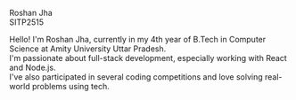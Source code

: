 Roshan Jha  
SITP2515

Hello! I'm Roshan Jha, currently in my 4th year of B.Tech in Computer Science at Amity University Uttar Pradesh.  
I'm passionate about full-stack development, especially working with React and Node.js.  
I've also participated in several coding competitions and love solving real-world problems using tech.
